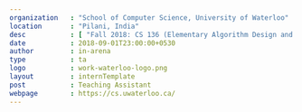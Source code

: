 ```yaml
---
organization   : "School of Computer Science, University of Waterloo"
location       : "Pilani, India"
desc           : [ "Fall 2018: CS 136 (Elementary Algorithm Design and Data Abstraction)", "Winter 2019, Spring 2019, Fall 2019: CS 338 (Computer Applications in Business: Databases)" ]
date           : 2018-09-01T23:00:00+0530
author         : in-arena
type           : ta
logo           : work-waterloo-logo.png
layout         : internTemplate
post           : Teaching Assistant
webpage		   : https://cs.uwaterloo.ca/
---
```


